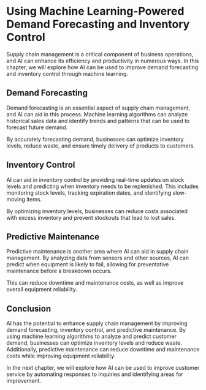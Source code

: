 # Using Machine Learning-Powered Demand Forecasting and Inventory Control

Supply chain management is a critical component of business operations, and AI can enhance its efficiency and productivity in numerous ways. In this chapter, we will explore how AI can be used to improve demand forecasting and inventory control through machine learning.

Demand Forecasting
------------------

Demand forecasting is an essential aspect of supply chain management, and AI can aid in this process. Machine learning algorithms can analyze historical sales data and identify trends and patterns that can be used to forecast future demand.

By accurately forecasting demand, businesses can optimize inventory levels, reduce waste, and ensure timely delivery of products to customers.

Inventory Control
-----------------

AI can aid in inventory control by providing real-time updates on stock levels and predicting when inventory needs to be replenished. This includes monitoring stock levels, tracking expiration dates, and identifying slow-moving items.

By optimizing inventory levels, businesses can reduce costs associated with excess inventory and prevent stockouts that lead to lost sales.

Predictive Maintenance
----------------------

Predictive maintenance is another area where AI can aid in supply chain management. By analyzing data from sensors and other sources, AI can predict when equipment is likely to fail, allowing for preventative maintenance before a breakdown occurs.

This can reduce downtime and maintenance costs, as well as improve overall equipment reliability.

Conclusion
----------

AI has the potential to enhance supply chain management by improving demand forecasting, inventory control, and predictive maintenance. By using machine learning algorithms to analyze and predict customer demand, businesses can optimize inventory levels and reduce waste. Additionally, predictive maintenance can reduce downtime and maintenance costs while improving equipment reliability.

In the next chapter, we will explore how AI can be used to improve customer service by automating responses to inquiries and identifying areas for improvement.
